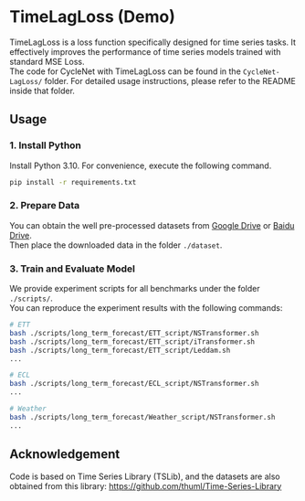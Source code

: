 # TimeLagLoss (Demo)

TimeLagLoss is a loss function specifically designed for time series tasks. It effectively improves the performance of time series models trained with standard MSE Loss. \
The code for CycleNet with TimeLagLoss can be found in the `CycleNet-LagLoss/` folder.  For detailed usage instructions, please refer to the README inside that folder.


## Usage

### 1. Install Python

Install Python 3.10. For convenience, execute the following command.

```bash
pip install -r requirements.txt
```

### 2. Prepare Data

You can obtain the well pre-processed datasets from [Google Drive](https://drive.google.com/drive/folders/13Cg1KYOlzM5C7K8gK8NfC-F3EYxkM3D2) or [Baidu Drive](https://pan.baidu.com/s/1r3KhGd0Q9PJIUZdfEYoymg?pwd=i9iy).  
Then place the downloaded data in the folder `./dataset`.

### 3. Train and Evaluate Model

We provide experiment scripts for all benchmarks under the folder `./scripts/`.  
You can reproduce the experiment results with the following commands:

```bash
# ETT
bash ./scripts/long_term_forecast/ETT_script/NSTransformer.sh
bash ./scripts/long_term_forecast/ETT_script/iTransformer.sh
bash ./scripts/long_term_forecast/ETT_script/Leddam.sh
...

# ECL
bash ./scripts/long_term_forecast/ECL_script/NSTransformer.sh
...

# Weather
bash ./scripts/long_term_forecast/Weather_script/NSTransformer.sh
...
```

## Acknowledgement

Code is based on Time Series Library (TSLib), and the datasets are also obtained from this library: https://github.com/thuml/Time-Series-Library
